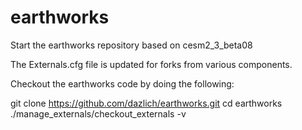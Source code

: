 # earthworks
Start the earthworks repository based on cesm2_3_beta08

The Externals.cfg file is updated for forks from various components.

Checkout the earthworks code by doing the following:

  git clone https://github.com/dazlich/earthworks.git
  cd earthworks
  ./manage_externals/checkout_externals -v
